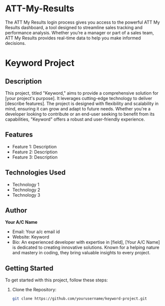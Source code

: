 # ATT-My-Results
The ATT My Results login process gives you access to the powerful ATT My Results dashboard, a tool designed to streamline sales tracking and performance analysis. Whether you’re a manager or part of a sales team, ATT My Results provides real-time data to help you make informed decisions.
# Keyword Project

## Description
This project, titled "Keyword," aims to provide a comprehensive solution for [your project's purpose]. It leverages cutting-edge technology to deliver [describe features]. The project is designed with flexibility and scalability in mind, ensuring it can grow and adapt to future needs. Whether you're a developer looking to contribute or an end-user seeking to benefit from its capabilities, "Keyword" offers a robust and user-friendly experience.

## Features
- Feature 1: Description
- Feature 2: Description
- Feature 3: Description

## Technologies Used
- Technology 1
- Technology 2
- Technology 3

## Author
**Your A/C Name**
- Email: Your a/c email id
- Website: Keyword
- Bio: An experienced developer with expertise in [field], [Your A/C Name] is dedicated to creating innovative solutions. Known for a helping nature and mastery in coding, they bring valuable insights to every project.

## Getting Started
To get started with this project, follow these steps:

1. Clone the Repository:
   ```sh
   git clone https://github.com/yourusername/keyword-project.git
